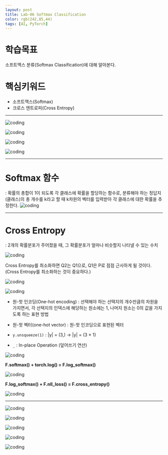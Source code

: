 ```yaml
---
layout: post
title: Lab-06 Softmax Classification
color: rgb(242,85,44)
tags: [AI, PyTorch]
---
```


# 학습목표
소프트맥스 분류(Softmax Classification)에 대해 알아본다.

# 핵심키워드
- 소프트맥스(Softmax)
- 크로스 엔트로피(Cross Entropy)
- - - 

![coding](../../../assets/img/posts/Lab-06SoftmaxClassification-01.jpg)

![coding](../../../assets/img/posts/Lab-06SoftmaxClassification-02.jpg)

![coding](../../../assets/img/posts/Lab-06SoftmaxClassification-03.jpg)

![coding](../../../assets/img/posts/Lab-06SoftmaxClassification-04.jpg)
- - -
# Softmax 함수
 : 확률의 총합이 1이 되도록 각 클래스에 확률을 할당하는 함수로, 분류해야 하는 정답지(클래스)의 총 개수를 k라고 할 때 k차원의 벡터를 입력받아 각 클래스에 대한 확률을 추정한다.
![coding](../../../assets/img/posts/Lab-06SoftmaxClassification-05.jpg)


- - -
# Cross Entropy 
: 2개의 확률분포가 주어졌을 때, 그 확률분포가 얼마나 비슷할지 나타낼 수 있는 수치

![coding](../../../assets/img/posts/Lab-06SoftmaxClassification-06.jpg)

Cross Entropy를 최소화하면 Q2는 Q1으로, Q1은 P로 점점 근사하게 될 것이다.(Cross Entropy를 최소화하는 것이 중요하다.)

![coding](../../../assets/img/posts/Lab-06SoftmaxClassification-07.jpg)

![coding](../../../assets/img/posts/Lab-06SoftmaxClassification-08.jpg)

- 원-핫 인코딩(One-hot encoding) : 선택해야 하는 선택지의 개수만큼의 차원을 가지면서, 각 선택지의 인덱스에 해당하는 원소에는 1, 나머지 원소는 0의 값을 가지도록 하는 표현 방법
- 원-핫 벡터(one-hot vector) : 원-핫 인코딩으로 표현된 벡터

- `y.unsqueeze(1)` : |y| = (3,) -> |y| = (3 × 1)
- `_` : In-place Operation (덮어쓰기 연산)


![coding](../../../assets/img/posts/Lab-06SoftmaxClassification-09.jpg)

__F.softmax() + torch.log() = F.log_softmax()__

![coding](../../../assets/img/posts/Lab-06SoftmaxClassification-10.jpg)

__F.log_softmax() + F.nll_loss() = F.cross_entropy()__

![coding](../../../assets/img/posts/Lab-06SoftmaxClassification-11.jpg)

- - -
![coding](../../../assets/img/posts/Lab-06SoftmaxClassification-12.jpg)

![coding](../../../assets/img/posts/Lab-06SoftmaxClassification-13.jpg)

![coding](../../../assets/img/posts/Lab-06SoftmaxClassification-14.jpg)

![coding](../../../assets/img/posts/Lab-06SoftmaxClassification-15.jpg)

![coding](../../../assets/img/posts/Lab-06SoftmaxClassification-16.jpg)

